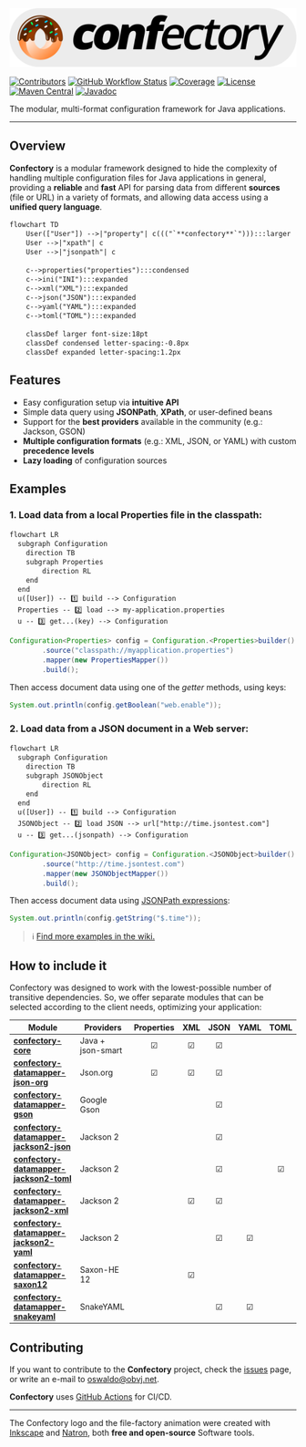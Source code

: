 ![confectory-logo](resources/confectory-logo.svg)

[![Contributors](https://img.shields.io/github/contributors-anon/oswaldobapvicjr/confectory)](https://github.com/oswaldobapvicjr/confectory/graphs/contributors)
[![GitHub Workflow Status](https://img.shields.io/github/actions/workflow/status/oswaldobapvicjr/confectory/maven.yml?branch=master)](https://github.com/oswaldobapvicjr/confectory/actions/workflows/maven.yml)
[![Coverage](https://img.shields.io/codecov/c/github/oswaldobapvicjr/confectory)](https://codecov.io/gh/oswaldobapvicjr/confectory)
[![License](https://img.shields.io/badge/license-apache%202.0-brightgreen.svg)](https://opensource.org/licenses/Apache-2.0)
[![Maven Central](https://maven-badges.herokuapp.com/maven-central/net.obvj/confectory-core/badge.svg)](https://maven-badges.herokuapp.com/maven-central/net.obvj/confectory-core)
[![Javadoc](https://javadoc.io/badge2/net.obvj/confectory-core/javadoc.svg)](https://javadoc.io/doc/net.obvj/confectory-core)


The modular, multi-format configuration framework for Java applications.

---

## Overview

**Confectory** is a modular framework designed to hide the complexity of handling multiple configuration files for Java applications in general, providing a **reliable** and **fast** API for parsing data from different **sources** (file or URL) in a variety of formats, and allowing data access using a **unified query language**.

````mermaid
flowchart TD
    User(["User"]) -->|"property"| c((("`**confectory**`"))):::larger
    User -->|"xpath"| c
    User -->|"jsonpath"| c

    c-->properties("properties"):::condensed
    c-->ini("INI"):::expanded
    c-->xml("XML"):::expanded
    c-->json("JSON"):::expanded
    c-->yaml("YAML"):::expanded
    c-->toml("TOML"):::expanded

    classDef larger font-size:18pt
    classDef condensed letter-spacing:-0.8px
    classDef expanded letter-spacing:1.2px
````

## Features

- Easy configuration setup via **intuitive API**
- Simple data query using **JSONPath**, **XPath**, or user-defined beans
- Support for the **best providers** available in the community (e.g.: Jackson, GSON)
- **Multiple configuration formats** (e.g.: XML, JSON, or YAML) with custom **precedence levels**
- **Lazy loading** of configuration sources


## Examples

### 1. Load data from a local Properties file in the classpath:

```mermaid
flowchart LR
  subgraph Configuration
    direction TB
    subgraph Properties
        direction RL
    end
  end
  u([User]) -- 1️⃣ build --> Configuration
  Properties -- 2️⃣ load --> my-application.properties
  u -- 3️⃣ get...(key) --> Configuration
```

````java
Configuration<Properties> config = Configuration.<Properties>builder()
        .source("classpath://myapplication.properties")
        .mapper(new PropertiesMapper())
        .build();
````

Then access document data using one of the *getter* methods, using keys:
````java
System.out.println(config.getBoolean("web.enable"));
````


### 2. Load data from a JSON document in a Web server:

```mermaid
flowchart LR
  subgraph Configuration
    direction TB
    subgraph JSONObject
        direction RL
    end
  end
  u([User]) -- 1️⃣ build --> Configuration
  JSONObject -- 2️⃣ load JSON --> url["http://time.jsontest.com"]
  u -- 3️⃣ get...(jsonpath) --> Configuration
```

````java
Configuration<JSONObject> config = Configuration.<JSONObject>builder()
        .source("http://time.jsontest.com")
        .mapper(new JSONObjectMapper())
        .build();
````

Then access document data using [JSONPath expressions](https://goessner.net/articles/JsonPath/index.html#e2):
````java
System.out.println(config.getString("$.time"));
````

> ℹ️ [Find more examples in the wiki.](https://github.com/oswaldobapvicjr/confectory/wiki/Examples/)


## How to include it

Confectory was designed to work with the lowest-possible number of transitive dependencies. So, we offer separate modules that can be selected according to the client needs, optimizing your application:

| Module                                                                                                                                   | Providers         | Properties | XML     | JSON    | YAML    | TOML    |
|------------------------------------------------------------------------------------------------------------------------------------------|-------------------|:----------:|:-------:|:-------:|:-------:|:-------:|
| [**confectory-core**](https://maven-badges.herokuapp.com/maven-central/net.obvj/confectory-core)                                         | Java + json-smart | &#9745;    | &#9745; | &#9745; |         |         |
| [**confectory-datamapper-json-org**](https://maven-badges.herokuapp.com/maven-central/net.obvj/confectory-datamapper-json-org)           | Json.org          | &#9745;    | &#9745; | &#9745; |         |         |
| [**confectory-datamapper-gson**](https://maven-badges.herokuapp.com/maven-central/net.obvj/confectory-datamapper-gson)                   | Google Gson       |            |         | &#9745; |         |         |
| [**confectory-datamapper-jackson2-json**](https://maven-badges.herokuapp.com/maven-central/net.obvj/confectory-datamapper-jackson2-json) | Jackson 2         |            |         | &#9745; |         |         |
| [**confectory-datamapper-jackson2-toml**](https://maven-badges.herokuapp.com/maven-central/net.obvj/confectory-datamapper-jackson2-toml) | Jackson 2         |            |         | &#9745; |         | &#9745; |
| [**confectory-datamapper-jackson2-xml**](https://maven-badges.herokuapp.com/maven-central/net.obvj/confectory-datamapper-jackson2-xml)   | Jackson 2         |            | &#9745; | &#9745; |         |         |
| [**confectory-datamapper-jackson2-yaml**](https://maven-badges.herokuapp.com/maven-central/net.obvj/confectory-datamapper-jackson2-yaml) | Jackson 2         |            |         | &#9745; | &#9745; |         |
| [**confectory-datamapper-saxon12**](https://maven-badges.herokuapp.com/maven-central/net.obvj/confectory-datamapper-saxon12)             | Saxon-HE 12       |            | &#9745; |         |         |         |
| [**confectory-datamapper-snakeyaml**](https://maven-badges.herokuapp.com/maven-central/net.obvj/confectory-datamapper-snakeyaml)         | SnakeYAML         |            |         | &#9745; | &#9745; |         |


## Contributing

If you want to contribute to the **Confectory** project, check the [issues](http://obvj.net/confectory/issues) page, or write an e-mail to [oswaldo@obvj.net](mailto:oswaldo@obvj.net).

**Confectory** uses [GitHub Actions](https://docs.github.com/actions) for CI/CD.

---

The Confectory logo and the file-factory animation were created with [Inkscape](http://www.inkscape.org) and [Natron](https://natrongithub.github.io), both **free and open-source** Software tools.

